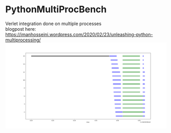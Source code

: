 # PythonMultiProcBench
Verlet integration done on multiple processes </br>
blogpost here: https://imanhosseini.wordpress.com/2020/02/23/unleashing-python-multiprocessing/
<img src="https://raw.githubusercontent.com/ImanHosseini/PythonMultiProcBench/master/results/pro16.png" width="800" />

